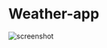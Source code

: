 # Weather-app

![screenshot](https://user-images.githubusercontent.com/72218203/220732866-126280e2-83d2-4468-b722-5938bdee2c92.png)
